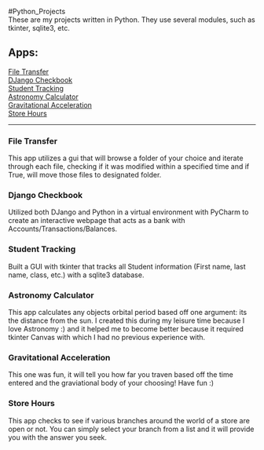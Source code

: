 #Python_Projects
<br>These are my projects written in Python. They use several modules, such as tkinter, sqlite3, etc.
## Apps:
[File Transfer](https://github.com/ErickLee85/Python-Projects/tree/main/FileTransferGUI)
<br>[DJango Checkbook](https://github.com/ErickLee85/Python-Projects/tree/main/Django_Checkbook)
<br>[Student Tracking](https://github.com/ErickLee85/Python-Projects/tree/main/Student%20Tracking%20Assignment)
<br>[Astronomy Calculator](https://github.com/ErickLee85/Python-Projects/tree/main/OrbitalGUI)
<br>[Gravitational Acceleration](https://github.com/ErickLee85/Python-Projects/tree/main/Gravitational_Acceleration)
<br>[Store Hours](https://github.com/ErickLee85/Python-Projects/blob/main/StoreHoursGUI.py)

<hr>

### File Transfer 
This app utilizes a gui that will browse a folder of your choice and iterate through each file, checking if it was modified within a specified time and if True, will move those files to designated folder.
### Django Checkbook
Utilized both DJango and Python in a virtual environment with PyCharm to create an interactive webpage that acts as a bank with Accounts/Transactions/Balances.
### Student Tracking
Built a GUI with tkinter that tracks all Student information (First name, last name, class, etc.) with a sqlite3 database.
### Astronomy Calculator
This app calculates any objects orbital period based off one argument: its the distance from the sun. I created this during my leisure time because I love Astronomy :) and it helped me to become better because it required tkinter Canvas with which I had no previous experience with.
### Gravitational Acceleration
This one was fun, it will tell you how far you traven based off the time entered and the graviational body of your choosing! Have fun :)
### Store Hours
This app checks to see if various branches around the world of a store are open or not. You can simply select your branch from a list and it will provide you with the answer you seek.
